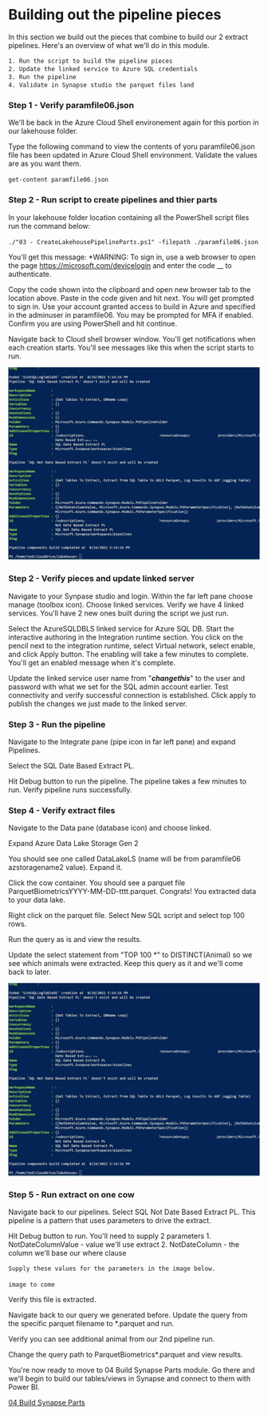 # Building out the pipeline pieces 
In this section we build out the pieces that combine to build our 2 extract pipelines.  Here's an overview of what we'll do in this module.  
		
	1. Run the script to build the pipeline pieces 
	2. Update the linked service to Azure SQL credentials 
    3. Run the pipeline 
    4. Validate in Synapse studio the parquet files land 


### Step 1 - Verify paramfile06.json ###
We'll be back in the Azure Cloud Shell environement again for this portion in our lakehouse folder.    

Type the following command to view the contents of yoru paramfile06.json file has been updated in Azure Cloud Shell environment.  Validate the values are as you want them.    

`get-content paramfile06.json`

### Step 2 - Run script to create pipelines and thier parts ###
In your lakehouse folder location containing all the PowerShell script files run the command below:  

`./"03 - CreateLakehousePipelineParts.ps1" -filepath ./paramfile06.json`

You'll get this message: 
*WARNING: To sign in, use a web browser to open the page https://microsoft.com/devicelogin and enter the code __ to authenticate.

Copy the code shown into the clipboard and open new browser tab to the location above.  Paste in the code given and hit next. You will get prompted to sign in.  Use your account granted access to build in Azure and specified in the adminuser in paramfile06.  You may be prompted for MFA if enabled. Confirm you are using PowerShell and hit continue. 

Navigate back to Cloud shell browser window.  You'll get notifications when each creation starts.  You'll see messages like this when the script starts to run.  

![alt text](https://github.com/hfoley/EDU/blob/master/images/lakehouse/createpipeline.jpg?raw=true) 

### Step 2 - Verify pieces and update linked server ###
Navigate to your Synpase studio and login.  Within the far left pane choose manage (toolbox icon).  Choose linked services.  Verify we have 4 linked services.  You'll have 2 new ones built during the script we just run.    

Select the AzureSQLDBLS linked service for Azure SQL DB.  Start the interactive authoring in the Integration runtime section.  You click on the pencil next to the integration runtime, select Virtual network, select enable, and click Apply button. The enabling will take a few minutes to complete.  You'll get an enabled message when it's complete.  

Update the linked service user name from "***changethis***" to the user and password with what we set for the SQL admin account earlier.  Test connectivity and verify successful connection is established.  Click apply to publish the changes we just made to the linked server.  


### Step 3 - Run the pipeline ###
Navigate to the Integrate pane (pipe icon in far left pane) and expand Pipelines. 

Select the SQL Date Based Extract PL. 

Hit Debug button to run the pipeline.  The pipeline takes a few minutes to run.  Verify pipeline runs successfully. 

### Step 4 - Verify extract files ###
Navigate to the Data pane (database icon) and choose linked.  

Expand Azure Data Lake Storage Gen 2

You should see one called DataLakeLS (name will be from paramfile06 azstoragename2 value).  Expand it. 

Click the cow container. You should see a parquet file ParquetBiometricsYYYY-MM-DD-tttt.parquet.  Congrats! You extracted data to your data lake. 

Right click on the parquet file.  Select New SQL script and select top 100 rows.  

Run the query as is and view the results.  

Update the select statement from "TOP 100 *" to DISTINCT(Animal) so we see which animals were extracted.  Keep this query as it and we'll come back to later. 

![alt text](https://github.com/hfoley/EDU/blob/master/images/lakehouse/createpipeline.jpg?raw=true) 

### Step 5 - Run extract on one cow ###
Navigate back to our pipelines.  Select SQL Not Date Based Extract PL.  This pipeline is a pattern that uses parameters to drive the extract.  

Hit Debug button to run.  You'll need to supply 2 parameters 
    1. NotDateColumnValue - value we'll use extract
    2. NotDateColumn - the column we'll base our where clause

    Supply these values for the parameters in the image below. 

    image to come 

Verify this file is extracted.  

Navigate back to our query we generated before.  Update the query from the specific parquet filename to *.parquet and run. 

Verify you can see additional animal from our 2nd pipeline run.  

Change the query path to ParquetBiometrics*.parquet and view results. 


You're now ready to move to 04 Build Synapse Parts module.  Go there and we'll begin to build our tables/views in Synapse and connect to them with Power BI.
  
[04 Build Synapse Parts](https://github.com/hfoley/lakehouse/tree/main/04%20Build%20Synapse%20Parts) 
